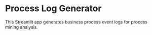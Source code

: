 # Process Log Generator
This Streamlit app generates business process event logs for process mining analysis.
